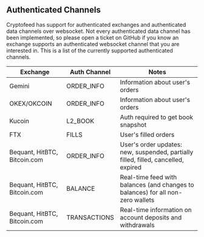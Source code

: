 ## Authenticated Channels

Cryptofeed has support for authenticated exchanges and authenticated data channels over websocket. Not every authenticated data channel has been implemented, so please open a ticket on GitHub if you know an exchange supports an authenticated websocket channel that you are interested in. This is a list of the currently supported authenticated channels.

| Exchange | Auth Channel | Notes |
| ---------|--------------|-------|
| Gemini   | ORDER_INFO   | Information about user's orders |
| OKEX/OKCOIN | ORDER_INFO | Information about user's orders |
| Kucoin   | L2_BOOK      | Auth required to get book snapshot |
| FTX      | FILLS        | User's filled orders |
| Bequant, HitBTC, Bitcoin.com | ORDER_INFO | User's order updates: new, suspended, partially filled, filled, cancelled, expired |
| Bequant, HitBTC, Bitcoin.com | BALANCE | Real-time feed with balances (and changes to balances) for all non-zero wallets|
| Bequant, HitBTC, Bitcoin.com | TRANSACTIONS | Real-time information on account deposits and withdrawals |
